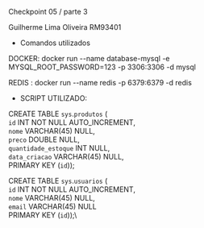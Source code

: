 Checkpoint 05 / parte 3 

Guilherme Lima Oliveira RM93401

- Comandos utilizados

DOCKER: docker run --name database-mysql -e MYSQL_ROOT_PASSWORD=123 -p 3306:3306 -d mysql 

REDIS : docker run --name redis -p 6379:6379 -d redis

- SCRIPT UTILIZADO: 

CREATE TABLE `sys`.`produtos` (\
  `id` INT NOT NULL AUTO_INCREMENT,\
  `nome` VARCHAR(45) NULL,\
  `preco` DOUBLE NULL,\
  `quantidade_estoque` INT NULL,\
  `data_criacao` VARCHAR(45) NULL,\
  PRIMARY KEY (`id`));


CREATE TABLE `sys`.`usuarios` (\
    `id` INT NOT NULL AUTO_INCREMENT,\
    `nome`  VARCHAR(45) NULL,\
    `email` VARCHAR(45) NULL\
    PRIMARY KEY (`id`));\